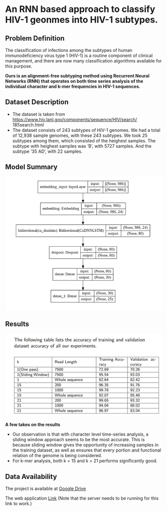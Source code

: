 # An RNN based approach to classify HIV-1 geonmes into HIV-1 subtypes. 

## Problem Definition

The classification of infections among the subtypes of human
immunodeficiency virus type 1 (HIV-1) is a routine component of
clinical management, and there are now many classification
algorithms available for this purpose. 

**Ours is an alignment-free subtyping method using Recurrent
Neural Networks (RNN) that operates on both time series analysis of the
individual character and k-mer frequencies in HIV-1 sequences.**


## Dataset Description
- The dataset is taken from
https://www.hiv.lanl.gov/components/sequence/HIV/search/
185search.html
- The dataset consists of 243 subtypes of HIV-1 genomes. We
had a total of 12,938 sample genomes, with these 243
subtypes. We took 25 subtypes among them, which consisted of the
heighest samples. The subtype with heighest samples was ’B’, with 5727
samples. And the subtype ’35 AD’, with 22 samples.

## Model Summary
![Model Summary](https://github.com/nishatbristy007/HIV-1-subtype-classification/blob/main/model_summary.png)

## Results
![Results](https://github.com/nishatbristy007/HIV-1-subtype-classification/blob/main/results.JPG)

**A few takes on the results**
- Our observation is that with character level time-series analysis, a sliding window approach seems to be the most accurate.  This is because sliding window gives the opportunity of increasing samples in the training dataset, as well as ensures that every portion and functional relation of the genome is being considered.
- For k-mer analysis, both k = 15 and k = 21 performs significantly good.

## Data Availability

The project is available at [Google Drive](https://drive.google.com/drive/folders/1QAbltLllvnhrpkOtDHLPdKGmP6j0UQId?usp=sharing)

The web application [Link](https://mm7yg5x64d2ce5ht.anvil.app/KVWNR77PLK47F3XLHLJ5PTJB) (Note that the server needs to be running for this link to work.)
